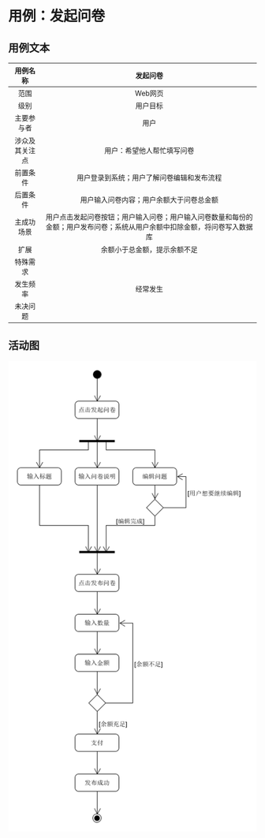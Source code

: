 # 用例：发起问卷

## 用例文本

|用例名称|发起问卷|
|:-:|:-:|
|范围|Web网页|
|级别|用户目标|
|主要参与者|用户|
|涉众及其关注点|用户：希望他人帮忙填写问卷|
|前置条件|用户登录到系统；用户了解问卷编辑和发布流程|
|后置条件|用户输入问卷内容；用户余额大于问卷总金额|
|主成功场景|用户点击发起问卷按钮；用户输入问卷；用户输入问卷数量和每份的金额；用户发布问卷；系统从用户余额中扣除金额，将问卷写入数据库|
|扩展|余额小于总金额，提示余额不足|
|特殊需求||
|发生频率|经常发生|
|未决问题||

## 活动图
![](Activity/publish_questionnaire.png)